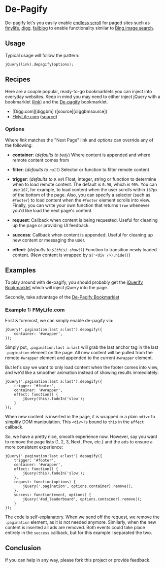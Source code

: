 # De-Pagify

De-pagify let's you easily enable [endless scroll][el] for paged sites such as
[fmylife][fml], [digg][digg], [failblog][fb] to enable functionality similar to
[Bing image search][bing].

## Usage

Typical usage will follow the pattern:
    
    jQuery(link).depagify(options);

## Recipes

Here are a couple popular, ready-to-go bookmarklets you can inject into everyday
websites.  Keep in mind you may need to either inject jQuery with a bookmarklet
([link][jq]) and the [De-pagify][dpbm] bookmarklet.

* [Digg.com][diggbm] ([source][diggbmsource])
* [FMyLife.com][fmlbm] ([source][fmlbmsource])


### Options

Where _link_ matches the "Next Page" link and _options_ can override
any of the following:

* __container__: (_defaults to `body`_) Where content is appended and where
remote content comes from

* __filter__: (_defaults to `null`_) Selector or function to filter remote content

* __trigger__: (_defaults to `0.90`_) Float, integer, string or function to
determine when to load remote content.
The default is `0.90`, which is `90%`.
You can use `167`, for example, to load content when the user
scrolls within `167px` of the bottom of the page.
Also, you can specify a selector (such as `#footer`) to load
content when the `#footer` element scrolls into view.
Finally, you can write your own function that returns `true`
whenever you'd like load the next page's content.

* __request__: Callback when content is being requested.  Useful for cleaning up
the page or providing UI feedback.

* __success__: Callback when content is appended.  Useful for cleaning up new
content or messaging the user.

* __effect__:  (_defaults to `$(this).show()`_) Function to transition newly
loaded content.  (New content is wrapped by `$('<div />).hide()`)

## Examples

To play around with de-pagify, you should probably get the
[jQuerify Bookmarklet][jq] which will inject jQuery into the page.

Secondly, take advantage of the [De-Pagify Bookmarklet][dpbm]

### Example 1:  FMyLife.com

First & foremost, we can simply enable de-pagify via:
    
    jQuery('.pagination:last a:last').depagify({
        container: '#wrapper',
    });
    
Simply put, `.pagination:last a:last` will grab the last anchor tag in the last
`.pagination` element on the page.  All new content will be pulled from the remote
`#wrapper` element and appended to the current `#wrapper` element.

But let's say we want to only load content when the footer comes into view,
and we'd like a smoother animation instead of showing results immediately:
    
    jQuery('.pagination:last a:last').depagify({
        trigger: '#footer',
        container: '#wrapper',
        effect: function() {
            jQuery(this).fadeIn('slow');
        }
    });
    
When new content is inserted in the page, it is wrapped in a plain `<div>` to
simplify DOM manipulation.  This `<div>` is bound to `this` in the `effect`
callback.

So, we have a pretty nice, smooth experience now.  However, say you want to
remove the page lists (1, 2, 3, Next, Prev, etc.) and the ads to ensure a more
consistent experience:
    
    jQuery('.pagination:last a:last').depagify({
        trigger: '#footer',
        container: '#wrapper',
        effect: function() {
            jQuery(this).fadeIn('slow');
        },
        request: function(options) {
            jQuery('.pagination', options.container).remove();
        },
        success: function(event, options) {
            jQuery('#ad_leaderboard', options.container).remove();
        }
    });
    
The code is self-explanatory.  When we send off the request, we remove the
`.pagination` element, as it is not needed anymore.  Similarly, when the new
content is inserted all ads are removed.  Both events could take place entirely
in the `success` callback, but for this example I separated the two.

## Conclusion

If you can help in any way, please fork this project or provide feedback.

[el]:   http://uipatternfactory.com/p=endless-scrolling/ "Endless Scroll"
[fml]:  http://www.fmylife.com "F My Life"
[digg]: http://digg.com "Digg"
[fb]:   http://failblog.org "Failblog"
[bing]: http://www.bing.com/images/search?q=jquery "jQuery Images"
[jq]:   http://www.learningjquery.com/2009/04/better-stronger-safer-jquerify-bookmarklet "jQuerify"
[dpbm]: http://uxdriven.com/static/js/uxdriven/jquery/de-pagify/bookmarklet.jquery.js

[fmlbm]:    http://uxdriven.com/static/js/uxdriven/jquery/de-pagify/recipes/fmylife.bookmarklet.js
[fmlbmsource]:    http://uxdriven.com/static/js/uxdriven/jquery/de-pagify/recipes/fmylife.js
[fmlbm]:    http://uxdriven.com/static/js/uxdriven/jquery/de-pagify/recipes/digg.bookmarklet.js
[fmlbmsource]:    http://uxdriven.com/static/js/uxdriven/jquery/de-pagify/recipes/digg.js